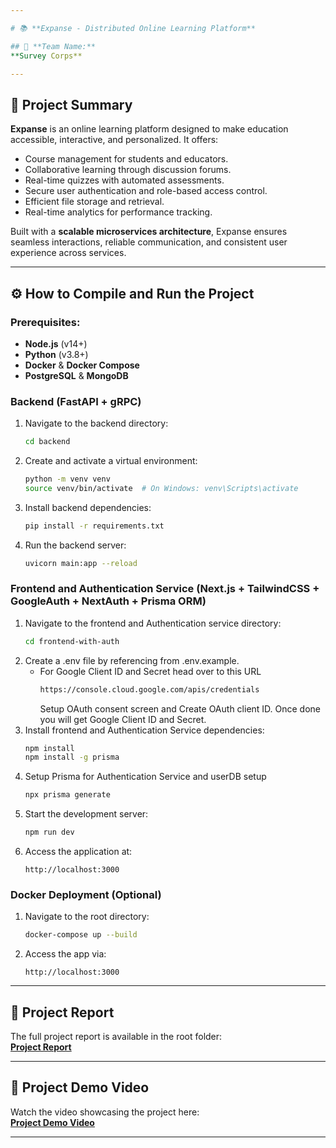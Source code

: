 ```yaml
---

# 📚 **Expanse - Distributed Online Learning Platform**

## 👥 **Team Name:**
**Survey Corps**

---
```


## 📝 **Project Summary**

**Expanse** is an online learning platform designed to make education accessible, interactive, and personalized. It offers:

- Course management for students and educators.
- Collaborative learning through discussion forums.
- Real-time quizzes with automated assessments.
- Secure user authentication and role-based access control.
- Efficient file storage and retrieval.
- Real-time analytics for performance tracking.

Built with a **scalable microservices architecture**, Expanse ensures seamless interactions, reliable communication, and consistent user experience across services.

---

## ⚙️ **How to Compile and Run the Project**

### **Prerequisites:**

- **Node.js** (v14+)
- **Python** (v3.8+)
- **Docker** & **Docker Compose**
- **PostgreSQL** & **MongoDB**

### **Backend (FastAPI + gRPC)**

1. Navigate to the backend directory:
   ```bash
   cd backend
   ```
2. Create and activate a virtual environment:
   ```bash
   python -m venv venv
   source venv/bin/activate  # On Windows: venv\Scripts\activate
   ```
3. Install backend dependencies:
   ```bash
   pip install -r requirements.txt
   ```
4. Run the backend server:
   ```bash
   uvicorn main:app --reload
   ```

### **Frontend and Authentication Service (Next.js + TailwindCSS + GoogleAuth + NextAuth + Prisma ORM)**

1. Navigate to the frontend and Authentication service directory:
   ```bash
   cd frontend-with-auth
   ```
2. Create a .env file by referencing from .env.example.
   - For Google Client ID and Secret head over to this URL
     ```bash
     https://console.cloud.google.com/apis/credentials
     ```
     Setup OAuth consent screen and Create OAuth client ID.
     Once done you will get Google Client ID and Secret.
3. Install frontend and Authentication Service dependencies:
   ```bash
   npm install
   npm install -g prisma
   ```
4. Setup Prisma for Authentication Service and userDB setup
   ```bash
   npx prisma generate
   ```
5. Start the development server:
   ```bash
   npm run dev
   ```
6. Access the application at:
   ```
   http://localhost:3000
   ```

### **Docker Deployment (Optional)**

1. Navigate to the root directory:
   ```bash
   docker-compose up --build
   ```
2. Access the app via:
   ```
   http://localhost:3000
   ```

---

## 📑 **Project Report**

The full project report is available in the root folder:  
**[Project Report](./report.pdf)**

---

## 🎥 **Project Demo Video**

Watch the video showcasing the project here:  
**[Project Demo Video](https://link-to-demo-video.com)**

---
